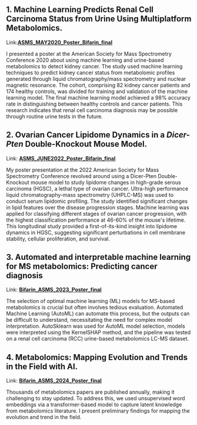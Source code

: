 
## 1. Machine Learning Predicts Renal Cell Carcinoma Status from Urine Using Multiplatform Metabolomics.
Link:__[ASMS_MAY2020_Poster_Bifarin_final](https://github.com/obifarin/research_posters/blob/master/ASMS_MAY2020_Poster_Bifarin_final.pdf)__

I presented a poster at the American Society for Mass Spectrometry Conference 2020 about using machine learning and urine-based metabolomics to detect kidney cancer. The study used machine learning techniques to predict kidney cancer status from metabolomic profiles generated through liquid chromatography/mass spectrometry and nuclear magnetic resonance. The cohort, comprising 82 kidney cancer patients and 174 healthy controls, was divided for training and validation of the machine learning model. The final machine learning model achieved a 98% accuracy rate in distinguishing between healthy controls and cancer patients. This research indicates that renal cell carcinoma diagnosis may be possible through routine urine tests in the future.

## 2. Ovarian Cancer Lipidome Dynamics in a _Dicer-Pten_ Double-Knockout Mouse Model.
Link: __[ASMS_JUNE2022_Poster_Bifarin_final](https://github.com/obifarin/research_posters/blob/master/ASMS_JUNE2022_Poster_Bifarin_final.pdf)__

My poster presentation at the 2022 American Society for Mass Spectrometry Conference revolved around using a Dicer-Pten Double-Knockout mouse model to study lipidome changes in high-grade serous carcinoma (HGSC), a lethal type of ovarian cancer. Ultra-high performance liquid chromatography-mass spectrometry (UHPLC-MS) was used to conduct serum lipidomic profiling. The study identified significant changes in lipid features over the disease progression stages. Machine learning was applied for classifying different stages of ovarian cancer progression, with the highest classification performance at 46-60% of the mouse's lifetime. This longitudinal study provided a first-of-its-kind insight into lipidome dynamics in HGSC, suggesting significant perturbations in cell membrane stability, cellular proliferation, and survival.

## 3. Automated and interpretable machine learning for MS metabolomics: Predicting cancer diagnosis
Link: __[Bifarin_ASMS_2023_Poster_final](https://github.com/obifarin/research_posters/blob/master/Bifarin_ASMS_2023_Poster_final.pdf)__

The selection of optimal machine learning (ML) models for MS-based metabolomics is crucial but often involves tedious evaluation. Automated Machine Learning (AutoML) can automate this process, but the outputs can be difficult to understand, necessitating the need for complex model interpretation. AutoSklearn was used for AutoML model selection, models were interpreted using the KernelSHAP method, and the pipeline was tested on a renal cell carcinoma (RCC) urine-based metabolomics LC-MS dataset.

## 4. Metabolomics: Mapping Evolution and Trends in the Field with AI.
Link: __[Bifarin_ASMS_2024_Poster_final](https://github.com/obifarin/research_posters/blob/master/ASMS2024-metabolomics-landscape.pdf)__

Thousands of metabolomics papers are published annually, making it challenging to stay updated. To address this, we used unsupervised word embeddings via a transformer-based model to capture latent knowledge from metabolomics literature. I present preliminary findings for mapping the evolution and trend in the field. 


